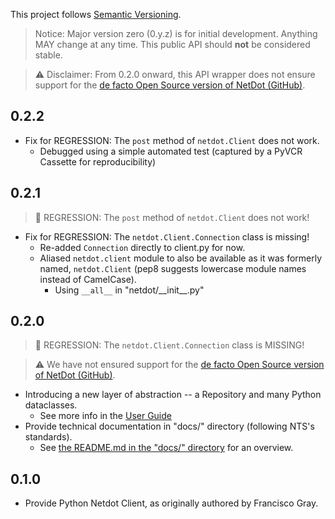 This project follows [Semantic Versioning](https://semver.org/).

> Notice: Major version zero (0.y.z) is for initial development. Anything MAY change at any time. 
> This public API should **not** be considered stable.

> ⚠ Disclaimer: From 0.2.0 onward, this API wrapper does not ensure support for the [de facto Open Source version of NetDot (GitHub)](https://github.com/cvicente/Netdot).

## 0.2.2

* Fix for REGRESSION: The `post` method of `netdot.Client` does not work.
  * Debugged using a simple automated test (captured by a PyVCR Cassette for reproducibility)


## 0.2.1

> 🐛 REGRESSION: The `post` method of `netdot.Client` does not work!

* Fix for REGRESSION: The `netdot.Client.Connection` class is missing!
  * Re-added `Connection` directly to client.py for now. 
  * Aliased `netdot.client` module to also be available as it was formerly named, `netdot.Client` (pep8 suggests lowercase module names instead of CamelCase).
    * Using `__all__` in "netdot/\_\_init\_\_.py" 


## 0.2.0 

> 🐛 REGRESSION: The `netdot.Client.Connection` class is MISSING!

> ⚠ We have not ensured support for the [de facto Open Source version of NetDot (GitHub)](https://github.com/cvicente/Netdot).

* Introducing a new layer of abstraction -- a Repository and many Python dataclasses.
    * See more info in the [User Guide](user-guide.md)
* Provide technical documentation in "docs/" directory (following NTS's standards).
    * See [the README.md in the "docs/" directory](README.md) for an overview.

## 0.1.0

* Provide Python Netdot Client, as originally authored by Francisco Gray.
